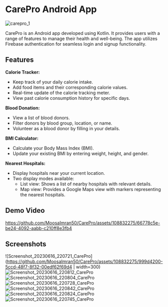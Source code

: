 # CarePro Android App

![carepro_1](https://github.com/MoosaImran50/CarePro/assets/108832275/bfbdd212-f400-4b8d-87df-6e42dae7514f)

CarePro is an Android app developed using Kotlin. It provides users with a range of features to manage their health and well-being. The app utilizes Firebase authentication for seamless login and signup functionality.

## Features

**Calorie Tracker:**

- Keep track of your daily calorie intake.
- Add food items and their corresponding calorie values.
- Real-time update of the calorie tracking meter.
- View past calorie consumption history for specific days.

**Blood Donation:**

- View a list of blood donors.
- Filter donors by blood group, location, or name.
- Volunteer as a blood donor by filling in your details.

**BMI Calculator:**

- Calculate your Body Mass Index (BMI).
- Update your existing BMI by entering weight, height, and gender.

**Nearest Hospitals:**

- Display hospitals near your current location.
- Two display modes available:
  - List view: Shows a list of nearby hospitals with relevant details.
  - Map view: Provides a Google Maps view with markers representing the nearest hospitals.

## Demo Video

https://github.com/MoosaImran50/CarePro/assets/108832275/66778c5e-be24-4092-aabb-c210ff8e3fb4

## Screenshots

![Screenshot_20230616_220721_CarePro](https://github.com/MoosaImran50/CarePro/assets/108832275/999d4200-5ccd-48f7-8f32-00edf62f69d4 | width=300)
![Screenshot_20230616_220812_CarePro](https://github.com/MoosaImran50/CarePro/assets/108832275/4800cfc5-00c5-49cc-8245-9292a5c43817)
![Screenshot_20230616_220804_CarePro](https://github.com/MoosaImran50/CarePro/assets/108832275/28d5a1c9-4f9b-4a37-8d52-f700ed528db2)
![Screenshot_20230616_220728_CarePro](https://github.com/MoosaImran50/CarePro/assets/108832275/9bdb0b65-b5ac-4381-b9ee-93b78d0434d2)
![Screenshot_20230616_220842_CarePro](https://github.com/MoosaImran50/CarePro/assets/108832275/ae8f8190-28fd-49a4-b3be-59001a3e3d2b)
![Screenshot_20230616_220824_CarePro](https://github.com/MoosaImran50/CarePro/assets/108832275/7f31d3e4-8b91-4b1d-8d10-c79a4f7c9b81)
![Screenshot_20230616_220745_CarePro](https://github.com/MoosaImran50/CarePro/assets/108832275/88aed181-8235-42ca-be35-7a64bd789f39)
